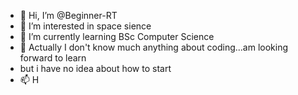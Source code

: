 - 👋 Hi, I’m @Beginner-RT
- 👀 I’m interested in space sience
- 🌱 I’m currently learning BSc Computer Science 
- 💞️ Actually I don't know much anything about coding...am looking forward to learn
- but i have no idea about how to start
- 📫 H

<!---
Beginner-RT/Beginner-RT is a ✨ special ✨ repository because its `README.md` (this file) appears on your GitHub profile.
You can click the Preview link to take a look at your changes.
--->
